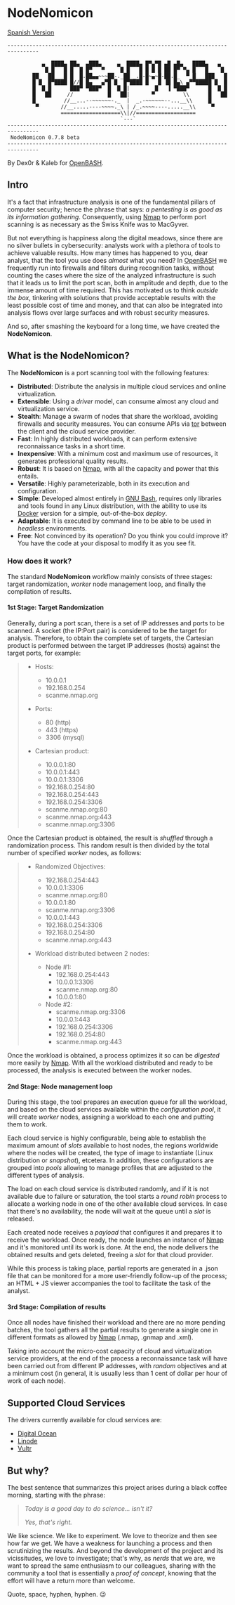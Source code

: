 # NodeNomicon

[Spanish Version](README.md)

```
--------------------------------------------------------------------------------

           ▄  ████▄ ██▄  ▄███▄     ▄  ████▄ █▀▄▀█ ▄█ ▄█▄   ████▄   ▄
            █ █   █ █  █ █▀   ▀     █ █   █ █ █ █ ██ █▀ ▀▄ █   █    █
        ██   ██   █ █  █.██▄▄~~~██-._██ _.█-█~▄~█-██.█_  ▀ █   ███   █
        █ █  █▀████ █//█ █▄   ▄▀█ █  █▀████ █   █ ▐█ █▄\ ▄▀▀█████ █  █
        █  █ █      ███▀ ▀███▀  █  █ █|        █   ▐ ▀███▀      █  █ █
        █   ██     //           █   ██|       ▀         \\      █   ██
        █         //__...--~~~~~~-._  |  _.-~~~~~~--...__\\     █
         ▀       //__.....----~~~~._\ | /_.~~~~----.....__\\     ▀
                 ===================\\|//===================
                                    `---`
--------------------------------------------------------------------------------
 NodeNomicon 0.7.8 beta
--------------------------------------------------------------------------------
```

By Dex0r & Kaleb for [OpenBASH](https://www.openbash.com/).

## Intro

It's a fact that infrastructure analysis is one of the fundamental pillars of computer security; hence the phrase that says: *a pentesting is as good as its information gathering*. Consequently, using [Nmap](https://nmap.org/) to perform port scanning is as necessary as the Swiss Knife was to MacGyver.

But not everything is happiness along the digital meadows, since there are no silver bullets in cybersecurity: analysts work with a plethora of tools to achieve valuable results. How many times has happened to you, dear analyst, that the tool you use does *almost* what you need? In [OpenBASH](https://www.openbash.com/) we frequently run into firewalls and filters during recognition tasks, without counting the cases where the size of the analyzed infrastructure is such that it leads us to limit the port scan, both in amplitude and depth, due to the immense amount of time required. This has motivated us to think *outside the box*, tinkering with solutions that provide acceptable results with the least possible cost of time and money, and that can also be integrated into analysis flows over large surfaces and with robust security measures.

And so, after smashing the keyboard for a long time, we have created the **NodeNomicon**.

## What is the NodeNomicon?

The **NodeNomicon** is a port scanning tool with the following features:

+ **Distributed**: Distribute the analysis in multiple cloud services and online virtualization.
+ **Extensible**: Using a *driver* model, can consume almost any cloud and virtualization service.
+ **Stealth**: Manage a swarm of nodes that share the workload, avoiding firewalls and security measures. You can consume APIs via [tor](https://www.torproject.org/) between the client and the cloud service provider.
+ **Fast**: In highly distributed workloads, it can perform extensive reconnaissance tasks in a short time.
+ **Inexpensive**: With a minimum cost and maximum use of resources, it generates professional quality results.
+ **Robust**: It is based on [Nmap](https://nmap.org/), with all the capacity and power that this entails.
+ **Versatile**: Highly parameterizable, both in its execution and configuration.
+ **Simple**: Developed almost entirely in [GNU Bash](https://www.gnu.org/software/bash/), requires only libraries and tools found in any Linux distribution, with the ability to use its [Docker](https://www.docker.com/) version for a simple, out-of-the-box *deploy*.
+ **Adaptable**: It is executed by command line to be able to be used in *headless* environments.
+ **Free**: Not convinced by its operation? Do you think you could improve it? You have the code at your disposal to modify it as you see fit.

### How does it work?

The standard **NodeNomicon** workflow mainly consists of three stages: target randomization, *worker* node management loop, and finally the compilation of results.

#### 1st Stage: Target Randomization

Generally, during a port scan, there is a set of IP addresses and ports to be scanned. A socket (the IP:Port pair) is considered to be the target for analysis. Therefore, to obtain the complete set of targets, the Cartesian product is performed between the target IP addresses (hosts) against the target ports, for example:

> - Hosts:
>     - 10.0.0.1
>     - 192.168.0.254
>     - scanme.nmap.org
>
> - Ports:
>     - 80 (http)
>     - 443 (https)
>     - 3306 (mysql)
>
> - Cartesian product:
>     - 10.0.0.1:80
>     - 10.0.0.1:443
>     - 10.0.0.1:3306
>     - 192.168.0.254:80
>     - 192.168.0.254:443
>     - 192.168.0.254:3306
>     - scanme.nmap.org:80
>     - scanme.nmap.org:443
>     - scanme.nmap.org:3306

Once the Cartesian product is obtained, the result is *shuffled* through a randomization process. This random result is then divided by the total number of specified *worker* nodes, as follows:

> - Randomized Objectives:
>     - 192.168.0.254:443
>     - 10.0.0.1:3306
>     - scanme.nmap.org:80
>     - 10.0.0.1:80
>     - scanme.nmap.org:3306
>     - 10.0.0.1:443
>     - 192.168.0.254:3306
>     - 192.168.0.254:80
>     - scanme.nmap.org:443
>
> - Workload distributed between 2 nodes:
>     - Node #1:
>         - 192.168.0.254:443
>         - 10.0.0.1:3306
>         - scanme.nmap.org:80
>         - 10.0.0.1:80
>     - Node #2:
>         - scanme.nmap.org:3306
>         - 10.0.0.1:443
>         - 192.168.0.254:3306
>         - 192.168.0.254:80
>         - scanme.nmap.org:443

Once the workload is obtained, a process optimizes it so can be *digested* more easily by [Nmap](https://nmap.org/). With all the workload distributed and ready to be processed, the analysis is executed between the worker nodes.

#### 2nd Stage: Node management loop

During this stage, the tool prepares an execution queue for all the workload, and based on the cloud services available within the *configuration pool*, it will create *worker* nodes, assigning a workload to each one and putting them to work.

Each cloud service is highly configurable, being able to establish the maximum amount of *slots* available to host nodes, the regions worldwide where the nodes will be created, the type of image to instantiate (Linux distribution or *snapshot*), etcetera. In addition, these configurations are grouped into *pools* allowing to manage profiles that are adjusted to the different types of analysis.

The load on each cloud service is distributed randomly, and if it is not available due to failure or saturation, the tool starts a *round robin* process to allocate a working node in one of the other available cloud services. In case that there's no availability, the node will wait at the queue until a *slot* is released.

Each created node receives a *payload* that configures it and prepares it to receive the workload. Once ready, the node launches an instance of [Nmap](https://nmap.org/) and it's monitored until its work is done. At the end, the node delivers the obtained results and gets deleted, freeing a *slot* for that cloud provider.

While this process is taking place, partial reports are generated in a .json file that can be monitored for a more user-friendly follow-up of the process; an HTML + JS viewer accompanies the tool to facilitate the task of the analyst.

#### 3rd Stage: Compilation of results

Once all nodes have finished their workload and there are no more pending batches, the tool gathers all the partial results to generate a single one in different formats as allowed by [Nmap](https://nmap.org/) (.nmap, .gnmap and .xml).

Taking into account the micro-cost capacity of cloud and virtualization service providers, at the end of the process a reconnaissance task will have been carried out from different IP addresses, with *random* objectives and at a minimum cost (in general, it is usually less than 1 cent of dollar per hour of work of each node).

## Supported Cloud Services

The drivers currently available for cloud services are:

+ [Digital Ocean](https://www.digitalocean.com/)
+ [Linode](https://www.linode.com/)
+ [Vultr](https://www.vultr.com/)

## But why?

The best sentence that summarizes this project arises during a black coffee morning, starting with the phrase:

> *Today is a good day to do science... isn't it?*
>
> *Yes, that's right.*

We like science. We like to experiment. We love to theorize and then see how far we get. We have a weakness for launching a process and then scrutinizing the results. And beyond the development of the project and its vicissitudes, we love to investigate; that's why, as *nerds* that we are, we want to spread the same enthusiasm to our colleagues, sharing with the community a tool that is essentially a *proof of concept*, knowing that the effort will have a return more than welcome.

Quote, space, hyphen, hyphen. :wink: